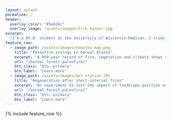 ```yaml
---
layout: splash
permalink: /
header:
  overlay_color: "#5e616c"
  overlay_image: /assets/images/fire_banner.jpg
excerpt: 
  "I'm a Ph.D. student at the University of Wisconsin-Madison. I study the causes and consequences of fire in temperate forests." 
feature_row:
  - image_path: /assets/images/nowitna_map.png
    title: "Paleofire ecology in boreal Alaska"
    excerpt: "A 450-year record of fire, vegetation and climate shows variable drivers of fire activity, and rapid 20th-century increases in burning."
    url: "/boreal_forest_paleofire/"
    btn_class: "btn--primary"
    btn_label: "Learn more"
  - image_path: /assets/images/met_station.JPG
    title: "Regeneration after short-interval fires"
    excerpt: "An experiment to test the impact of landscape position on seedling germination and survival."
    url: "/boreal_forest_paleofire/"
    btn_class: "btn--primary"
    btn_label: "Learn more"    
---
```


{% include feature_row %}